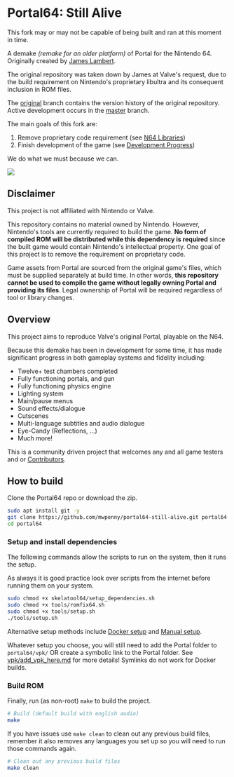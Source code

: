 # Portal64: Still Alive

This fork may or may not be capable of being built and ran at this moment in time.

A demake *(remake for an older platform)* of Portal for the Nintendo 64.
Originally created by [James Lambert](https://github.com/lambertjamesd).

The original repository was taken down by James at Valve's request, due to the build requirement on Nintendo's proprietary libultra and its consequent inclusion in ROM files.

The [original](https://github.com/mwpenny/portal64/tree/original) branch contains the version history of the original repository. Active development occurs in the [master](https://github.com/mwpenny/portal64/tree/master) branch.

The main goals of this fork are:
1. Remove proprietary code requirement (see [N64 Libraries](./documentation/n64_library_usage.md))
2. Finish development of the game (see [Development Progress](./documentation/development_progress.md))

We do what we must because we can.

![](./assets/images/readme_slideshow.gif)

## Disclaimer

This project is not affiliated with Nintendo or Valve.

This repository contains no material owned by Nintendo. However, Nintendo's tools are currently required to build the game. **No form of compiled ROM will be distributed while this dependency is required** since the built game would contain Nintendo's intellectual property. One goal of this project is to remove the requirement on proprietary code.

Game assets from Portal are sourced from the original game's files, which must be supplied separately at build time. In other words, **this repository cannot be used to compile the game without legally owning Portal and providing its files**. Legal ownership of Portal will be required regardless of tool or library changes.

## Overview

This project aims to reproduce Valve's original Portal, playable on the N64.

Because this demake has been in development for some time, it has made significant progress in both gameplay systems and fidelity including:

- Twelve+ test chambers completed
- Fully functioning portals, and gun
- Fully functioning physics engine
- Lighting system
- Main/pause menus
- Sound effects/dialogue
- Cutscenes
- Multi-language subtitles and audio dialogue
- Eye-Candy (Reflections, ...)
- Much more!

This is a community driven project that welcomes any and all game testers and or [Contributors](./documentation/contributing.md). 

## How to build

Clone the Portal64 repo or download the zip.

```sh
sudo apt install git -y
git clone https://github.com/mwpenny/portal64-still-alive.git portal64
cd portal64
```

### Setup and install dependencies

The following commands allow the scripts to run on the system, then it runs the setup.

As always it is good practice look over scripts from the internet before running them on your system.

```sh
sudo chmod +x skelatool64/setup_dependencies.sh
sudo chmod +x tools/romfix64.sh
sudo chmod +x tools/setup.sh
./tools/setup.sh
```

Alternative setup methods include [Docker setup](./documentation/docker_setup.md) and [Manual setup](./documentation/manual_setup.md).

Whatever setup you choose, you will still need to add the Portal folder to `portal64/vpk/` OR create a symbolic link to the Portal folder. See [vpk/add_vpk_here.md](./vpk/add_vpk_here.md) for more details! Symlinks do not work for Docker builds.

### Build ROM

Finally, run (as non-root) `make` to build the project.

```sh
# Build (default build with english audio)
make
```

If you have issues use `make clean` to clean out any previous build files, remember it also removes any languages you set up so you will need to run those commands again.

```sh
# Clean out any previous build files
make clean
```
